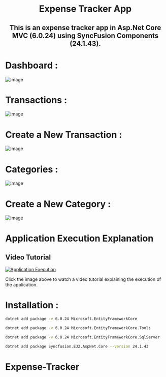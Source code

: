 <h1 align="center">Expense Tracker App</h1>

<h2 align="center">This is an expense tracker app in Asp.Net Core MVC (6.0.24) using SyncFusion Components (24.1.43).</h2>


# Dashboard :
![image](https://github.com/EnniouarMohammed/Expense-Tracker/assets/88623067/9f85517c-7192-4887-9919-760e594dcd58)



# Transactions :
![image](https://github.com/EnniouarMohammed/Expense-Tracker/assets/88623067/d76c1da9-2b7a-4b60-9065-0fa00333db48)


# Create a New Transaction :
![image](https://github.com/EnniouarMohammed/Expense-Tracker/assets/88623067/27714a6c-8feb-4004-ab78-fa2369b8cde1)


# Categories :
![image](https://github.com/EnniouarMohammed/Expense-Tracker/assets/88623067/83600cc9-26bd-46af-bb18-d4832b793aa3)


# Create a New Category :
![image](https://github.com/EnniouarMohammed/Expense-Tracker/assets/88623067/547cf414-753d-4239-8a70-2a52269cff4c)

# Application Execution Explanation
## Video Tutorial

[![Application Execution](https://img.youtube.com/vi/VNu1Wbi7FjE/0.jpg)](https://youtu.be/VNu1Wbi7FjE)

Click the image above to watch a video tutorial explaining the execution of the application.


# Installation :

```bash
dotnet add package -v 6.0.24 Microsoft.EntityFrameworkCore
```
```bash
dotnet add package -v 6.0.24 Microsoft.EntityFrameworkCore.Tools
```
```bash
dotnet add package -v 6.0.24 Microsoft.EntityFrameworkCore.SqlServer
```
```bash
dotnet add package Syncfusion.EJ2.AspNet.Core --version 24.1.43
```
# Expense-Tracker
